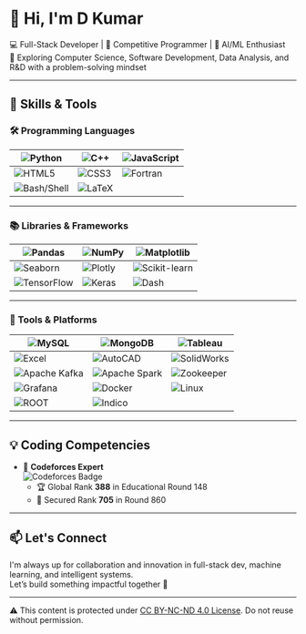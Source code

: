 # 👋 Hi, I'm D Kumar

💻 Full-Stack Developer | 🧠 Competitive Programmer | 🤖 AI/ML Enthusiast  
🔬 Exploring Computer Science, Software Development, Data Analysis, and R&D with a problem-solving mindset

---

## 🧠 Skills & Tools

### 🛠️ Programming Languages

| ![Python](https://img.shields.io/badge/-Python-3776AB?logo=python&logoColor=white) | ![C++](https://img.shields.io/badge/-C++-00599C?logo=c%2B%2B&logoColor=white) | ![JavaScript](https://img.shields.io/badge/-JavaScript-F7DF1E?logo=javascript&logoColor=black) |
|---|---|---|
| ![HTML5](https://img.shields.io/badge/-HTML5-E34F26?logo=html5&logoColor=white) | ![CSS3](https://img.shields.io/badge/-CSS3-1572B6?logo=css3&logoColor=white) | ![Fortran](https://img.shields.io/badge/-Fortran-734F96?logoColor=white) |
| ![Bash/Shell](https://img.shields.io/badge/-Bash%2FShell-4EAA25?logo=gnu-bash&logoColor=white) | ![LaTeX](https://img.shields.io/badge/-LaTeX-008080?logo=latex&logoColor=white) |  |

---

### 📚 Libraries & Frameworks

| ![Pandas](https://img.shields.io/badge/-Pandas-150458?logo=pandas&logoColor=white) | ![NumPy](https://img.shields.io/badge/-NumPy-013243?logo=numpy&logoColor=white) | ![Matplotlib](https://img.shields.io/badge/-Matplotlib-11557c?logo=matplotlib&logoColor=white) |
|---|---|---|
| ![Seaborn](https://img.shields.io/badge/-Seaborn-9E9E9E) | ![Plotly](https://img.shields.io/badge/-Plotly-3F4F75?logo=plotly&logoColor=white) | ![Scikit-learn](https://img.shields.io/badge/-Scikit--learn-F7931E?logo=scikit-learn&logoColor=white) |
| ![TensorFlow](https://img.shields.io/badge/-TensorFlow-FF6F00?logo=tensorflow&logoColor=white) | ![Keras](https://img.shields.io/badge/-Keras-D00000?logo=keras&logoColor=white) | ![Dash](https://img.shields.io/badge/-Dash-00A3E0?logo=plotly&logoColor=white) |

---

### 🧪 Tools & Platforms

| ![MySQL](https://img.shields.io/badge/-MySQL-4479A1?logo=mysql&logoColor=white) | ![MongoDB](https://img.shields.io/badge/-MongoDB-47A248?logo=mongodb&logoColor=white) | ![Tableau](https://img.shields.io/badge/-Tableau-E97627?logo=tableau&logoColor=white) |
|---|---|---|
| ![Excel](https://img.shields.io/badge/-Excel-217346?logo=microsoft-excel&logoColor=white) | ![AutoCAD](https://img.shields.io/badge/-AutoCAD-E44D26?style=flat&logo=autodesk&logoColor=white) | ![SolidWorks](https://img.shields.io/badge/-SolidWorks-FF0000?style=flat) |
| ![Apache Kafka](https://img.shields.io/badge/-Kafka-231F20?logo=apachekafka&logoColor=white) | ![Apache Spark](https://img.shields.io/badge/-Apache%20Spark-E25A1C?logo=apachespark&logoColor=white) | ![Zookeeper](https://img.shields.io/badge/-Zookeeper-3C3C3C?logo=apache&logoColor=white) |
| ![Grafana](https://img.shields.io/badge/-Grafana-F46800?logo=grafana&logoColor=white) | ![Docker](https://img.shields.io/badge/-Docker-2496ED?logo=docker&logoColor=white) | ![Linux](https://img.shields.io/badge/-Linux-FCC624?logo=linux&logoColor=black) |
| ![ROOT](https://img.shields.io/badge/-ROOT-55a630?logo=data&logoColor=white) | ![Indico](https://img.shields.io/badge/-Indico-00457C?logoColor=white) |  |

---

## 💡 Coding Competencies

- 💪 **Codeforces Expert**  
  ![Codeforces Badge](https://img.shields.io/badge/Max%20Rating-1630-blueviolet?style=flat&logo=codeforces&logoColor=white)  
  - 🏆 Global Rank **388** in Educational Round 148  
  - 🏅 Secured Rank **705** in Round 860

---

## 📫 Let's Connect

I'm always up for collaboration and innovation in full-stack dev, machine learning, and intelligent systems.  
Let’s build something impactful together 🚀

---

⚠️ This content is protected under [CC BY-NC-ND 4.0 License](https://creativecommons.org/licenses/by-nc-nd/4.0/). Do not reuse without permission.
